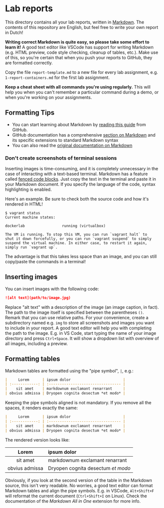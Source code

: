 # Lab reports

This directory contains all your lab reports, written in [Markdown](https://guides.github.com/features/mastering-markdown/). The contents of this repository are English, but feel free to write your own report in Dutch!

**Writing correct Markdown is quite easy, so please take some effort to learn it!** A good text editor like VSCode has support for writing Markdown (e.g. HTML preview, code style checking, cleanup of tables, etc.). Make use of this, so you're certain that when you push your reports to GitHub, they are formatted correctly.

Copy the file `report-template.md` to a new file for every lab assignment, e.g. `1-report-containers.md` for the first lab assignment.

**Keep a cheat sheet with all commands you're using regularly.** This will help you when you can't remember a particular command during a demo, or when you're working on your assignments.

## Formatting Tips

- You can start learning about Markdown by [reading this guide](https://guides.github.com/features/mastering-markdown/) from GitHub.
- GitHub documentation has a comprehensive [section on Markdown](https://docs.github.com/en/github/writing-on-github) and its specific extensions to standard Markdown syntax
- You can also read the [original documentation on Markdown](https://daringfireball.net/projects/markdown/)

### Don't create screenshots of terminal sessions

Inserting images is time-consuming, and it is completely unnecessary in the case of interacting with a text-based terminal. Markdown has a feature called [fenced code blocks](https://docs.github.com/en/github/writing-on-github/working-with-advanced-formatting/creating-and-highlighting-code-blocks). Just copy the text in the terminal and paste it in your Markdown document. If you specify the language of the code, syntax highlighting is enabled.

Here's an example. Be sure to check both the source code and how it's rendered in HTML!

```console
$ vagrant status
Current machine states:

dockerlab                 running (virtualbox)

The VM is running. To stop this VM, you can run `vagrant halt` to
shut it down forcefully, or you can run `vagrant suspend` to simply
suspend the virtual machine. In either case, to restart it again,
simply run `vagrant up`.
```

The advantage is that this takes less space than an image, and you can still copy/paste the commands in a terminal!

## Inserting images

You can insert images with the following code:

```markdown
![alt text](path/to/image.jpg)
```

Replace "alt text" with a description of the image (an image caption, in fact). The path to the image itself is specified between the parentheses `()`. Remark that you can use relative paths. For your convenience, create a subdirectory named e.g. `img` to store all screenshots and images you want to include in your report. A good text editor will help you with completing the path to the image. E.g. in VS Code, start typing the name of your image directory and press `Ctrl+Space`. It will show a dropdown list with overview of all images, including a preview.

## Formatting tables

Markdown tables are formatted using the "pipe symbol", `|`, e.g.:

```markdown
|     Lorem      | ipsum dolor                        |
| :------------: | :--------------------------------- |
|    sit amet    | markdownum exclamant renarrant     |
| obvius admissa | Dryopen cognita desectum *et modo* |
```

Keeping the pipe symbols aligned is not mandatory. If you remove all the spaces, it renders exactly the same:

```markdown
|     Lorem      | ipsum dolor                        |
| :------------: | :--------------------------------- |
|    sit amet    | markdownum exclamant renarrant     |
| obvius admissa | Dryopen cognita desectum *et modo* |
```

The rendered version looks like:

|     Lorem      | ipsum dolor                        |
| :------------: | :--------------------------------- |
|    sit amet    | markdownum exclamant renarrant     |
| obvius admissa | Dryopen cognita desectum *et modo* |

Obviously, if you look at the second version of the table in the Markdown source, this isn't very readable. No worries, a good text editor can format Markdown tables and align the pipe symbols. E.g. in VSCode, `Alt+Shift+F` will reformat the current document (`Ctrl+Shift+I` on Linux). Check the documentation of the *Markdown All in One* extension for more info.
